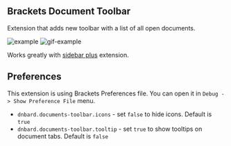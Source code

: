 Brackets Document Toolbar
-------------------------

Extension that adds new toolbar with a list of all open documents.

![example](http://content.screencast.com/users/dnbard/folders/Jing/media/dc98f705-dce7-40bf-ae23-df54cee99819/2014-08-14_1456.png)
![gif-example](https://github.com/dnbard/brackets-documents-toolbar/blob/master/shots/capture0.gif)

Works greatly with [sidebar plus](https://github.com/sathyamoorthi/brackets-sidebar-plus) extension.

Preferences
-----------

This extension is using Brackets Preferences file. You can open it in `Debug -> Show Preference File` menu.

* `dnbard.documents-toolbar.icons` - set `false` to hide icons. Default is `true`
* `dnbard.documents-toolbar.tooltip` - set `true` to show tooltips on document tabs. Default is `false`